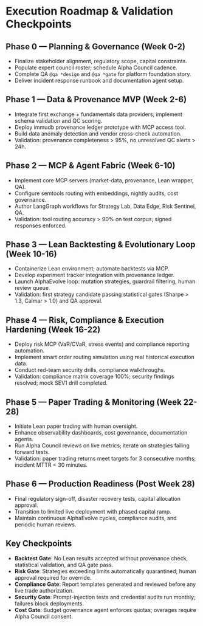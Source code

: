 # Execution Roadmap & Validation Checkpoints

## Phase 0 — Planning & Governance (Week 0-2)
- Finalize stakeholder alignment, regulatory scope, capital constraints.
- Populate expert council roster; schedule Alpha Council cadence.
- Complete QA `@qa *design` and `@qa *gate` for platform foundation story.
- Deliver incident response runbook and documentation agent setup.

## Phase 1 — Data & Provenance MVP (Week 2-6)
- Integrate first exchange + fundamentals data providers; implement schema validation and QC scoring.
- Deploy immudb provenance ledger prototype with MCP access tool.
- Build data anomaly detection and vendor cross-check automation.
- Validation: provenance completeness > 95%, no unresolved QC alerts > 24h.

## Phase 2 — MCP & Agent Fabric (Week 6-10)
- Implement core MCP servers (market-data, provenance, Lean wrapper, QA).
- Configure semtools routing with embeddings, nightly audits, cost governance.
- Author LangGraph workflows for Strategy Lab, Data Edge, Risk Sentinel, QA.
- Validation: tool routing accuracy > 90% on test corpus; signed responses enforced.

## Phase 3 — Lean Backtesting & Evolutionary Loop (Week 10-16)
- Containerize Lean environment; automate backtests via MCP.
- Develop experiment tracker integration with provenance ledger.
- Launch AlphaEvolve loop: mutation strategies, guardrail filtering, human review queue.
- Validation: first strategy candidate passing statistical gates (Sharpe > 1.3, Calmar > 1.0) and QA approval.

## Phase 4 — Risk, Compliance & Execution Hardening (Week 16-22)
- Deploy risk MCP (VaR/CVaR, stress events) and compliance reporting automation.
- Implement smart order routing simulation using real historical execution data.
- Conduct red-team security drills, compliance walkthroughs.
- Validation: compliance matrix coverage 100%; security findings resolved; mock SEV1 drill completed.

## Phase 5 — Paper Trading & Monitoring (Week 22-28)
- Initiate Lean paper trading with human oversight.
- Enhance observability dashboards, cost governance, documentation agents.
- Run Alpha Council reviews on live metrics; iterate on strategies failing forward tests.
- Validation: paper trading returns meet targets for 3 consecutive months; incident MTTR < 30 minutes.

## Phase 6 — Production Readiness (Post Week 28)
- Final regulatory sign-off, disaster recovery tests, capital allocation approval.
- Transition to limited live deployment with phased capital ramp.
- Maintain continuous AlphaEvolve cycles, compliance audits, and periodic human reviews.

## Key Checkpoints
- **Backtest Gate**: No Lean results accepted without provenance check, statistical validation, and QA gate pass.
- **Risk Gate**: Strategies exceeding limits automatically quarantined; human approval required for override.
- **Compliance Gate**: Report templates generated and reviewed before any live trade authorization.
- **Security Gate**: Prompt-injection tests and credential audits run monthly; failures block deployments.
- **Cost Gate**: Budget governance agent enforces quotas; overages require Alpha Council consent.
